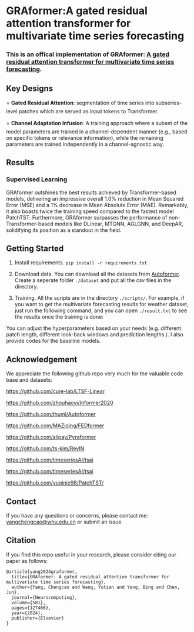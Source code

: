 # GRAformer:A gated residual attention transformer for multivariate time series forecasting

### This is an offical implementation of GRAformer: [A gated residual attention transformer for multivariate time series forecasting](https://www.sciencedirect.com/science/article/abs/pii/S0925231224002376).


## Key Designs

:star: **Gated Residual Attention**: segmentation of time series into subseries-level patches which are served as input tokens to Transformer.

:star: **Channel Adaptation Infusion**: A training approach where a subset of the model parameters are trained in a channel-dependent manner (e.g., based on specific tokens or relevance information), while the remaining parameters are trained independently in a channel-agnostic way.



## Results

### Supervised Learning

GRAformer outshines the best results achieved by Transformer-based models, delivering an impressive overall 1.0% reduction in Mean Squared Error (MSE) and a 1% decrease in Mean Absolute Error (MAE). Remarkably, it also boasts twice the training speed compared to the fastest model PatchTST. Furthermore, GRAformer surpasses the performance of non-Transformer-based models like DLinear, MTGNN, AGLGNN, and DeepAR, solidifying its position as a standout in the field.

[//]: # (![alt text]&#40;https://github.com/yuqinie98/PatchTST/blob/main/pic/table3.png&#41;)




## Getting Started


1. Install requirements. ```pip install -r requirements.txt```

2. Download data. You can download all the datasets from [Autoformer](https://drive.google.com/drive/folders/1ZOYpTUa82_jCcxIdTmyr0LXQfvaM9vIy). Create a seperate folder ```./dataset``` and put all the csv files in the directory.

3. Training. All the scripts are in the directory ```./scripts/```.  For example, if you want to get the multivariate forecasting results for weather dataset, just run the following command, and you can open ```./result.txt``` to see the results once the training is done:


You can adjust the hyperparameters based on your needs (e.g. different patch length, different look-back windows and prediction lengths.). I also provide codes for the baseline models.


## Acknowledgement

We appreciate the following github repo very much for the valuable code base and datasets:

https://github.com/cure-lab/LTSF-Linear

https://github.com/zhouhaoyi/Informer2020

https://github.com/thuml/Autoformer

https://github.com/MAZiqing/FEDformer

https://github.com/alipay/Pyraformer

https://github.com/ts-kim/RevIN

https://github.com/timeseriesAI/tsai

https://github.com/timeseriesAI/tsai

https://github.com/yuqinie98/PatchTST/
## Contact

If you have any questions or concerns, please contact me:  yangchengcao@whu.edu.cn or submit an issue

## Citation

If you find this repo useful in your research, please consider citing our paper as follows:

```
@article{yang2024graformer,
  title={GRAformer: A gated residual attention transformer for multivariate time series forecasting},
  author={Yang, Chengcao and Wang, Yutian and Yang, Bing and Chen, Jun},
  journal={Neurocomputing},
  volume={581},
  pages={127466},
  year={2024},
  publisher={Elsevier}
}
```

